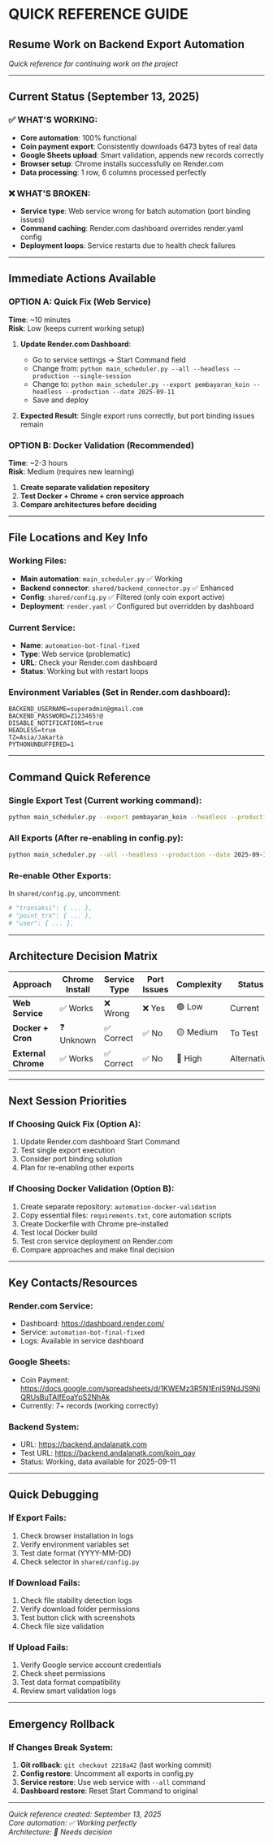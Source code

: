 # QUICK REFERENCE GUIDE
## Resume Work on Backend Export Automation

*Quick reference for continuing work on the project*

---

## Current Status (September 13, 2025)

### ✅ **WHAT'S WORKING:**
- **Core automation**: 100% functional
- **Coin payment export**: Consistently downloads 6473 bytes of real data
- **Google Sheets upload**: Smart validation, appends new records correctly
- **Browser setup**: Chrome installs successfully on Render.com
- **Data processing**: 1 row, 6 columns processed perfectly

### ❌ **WHAT'S BROKEN:**
- **Service type**: Web service wrong for batch automation (port binding issues)
- **Command caching**: Render.com dashboard overrides render.yaml config
- **Deployment loops**: Service restarts due to health check failures

---

## Immediate Actions Available

### **OPTION A: Quick Fix (Web Service)**
**Time**: ~10 minutes  
**Risk**: Low (keeps current working setup)

1. **Update Render.com Dashboard**:
   - Go to service settings → Start Command field
   - Change from: `python main_scheduler.py --all --headless --production --single-session`
   - Change to: `python main_scheduler.py --export pembayaran_koin --headless --production --date 2025-09-11`
   - Save and deploy

2. **Expected Result**: Single export runs correctly, but port binding issues remain

### **OPTION B: Docker Validation (Recommended)**
**Time**: ~2-3 hours  
**Risk**: Medium (requires new learning)

1. **Create separate validation repository**
2. **Test Docker + Chrome + cron service approach**
3. **Compare architectures before deciding**

---

## File Locations and Key Info

### **Working Files**:
- **Main automation**: `main_scheduler.py` ✅ Working
- **Backend connector**: `shared/backend_connector.py` ✅ Enhanced  
- **Config**: `shared/config.py` ✅ Filtered (only coin export active)
- **Deployment**: `render.yaml` ✅ Configured but overridden by dashboard

### **Current Service**:
- **Name**: `automation-bot-final-fixed`
- **Type**: Web service (problematic)
- **URL**: Check your Render.com dashboard
- **Status**: Working but with restart loops

### **Environment Variables** (Set in Render.com dashboard):
```
BACKEND_USERNAME=superadmin@gmail.com
BACKEND_PASSWORD=Z123465!@
DISABLE_NOTIFICATIONS=true
HEADLESS=true
TZ=Asia/Jakarta
PYTHONUNBUFFERED=1
```

---

## Command Quick Reference

### **Single Export Test** (Current working command):
```bash
python main_scheduler.py --export pembayaran_koin --headless --production --date 2025-09-11
```

### **All Exports** (After re-enabling in config.py):
```bash
python main_scheduler.py --all --headless --production --date 2025-09-11
```

### **Re-enable Other Exports**:
In `shared/config.py`, uncomment:
```python
# "transaksi": { ... },
# "point_trx": { ... }, 
# "user": { ... },
```

---

## Architecture Decision Matrix

| Approach | Chrome Install | Service Type | Port Issues | Complexity | Status |
|----------|---------------|--------------|-------------|------------|---------|
| **Web Service** | ✅ Works | ❌ Wrong | ❌ Yes | 🟢 Low | Current |
| **Docker + Cron** | ❓ Unknown | ✅ Correct | ✅ No | 🟡 Medium | To Test |
| **External Chrome** | ✅ Works | ✅ Correct | ✅ No | 🔴 High | Alternative |

---

## Next Session Priorities

### **If Choosing Quick Fix (Option A)**:
1. Update Render.com dashboard Start Command
2. Test single export execution
3. Consider port binding solution
4. Plan for re-enabling other exports

### **If Choosing Docker Validation (Option B)**:
1. Create separate repository: `automation-docker-validation`
2. Copy essential files: `requirements.txt`, core automation scripts
3. Create Dockerfile with Chrome pre-installed
4. Test local Docker build
5. Test cron service deployment on Render.com
6. Compare approaches and make final decision

---

## Key Contacts/Resources

### **Render.com Service**:
- Dashboard: https://dashboard.render.com/
- Service: `automation-bot-final-fixed`
- Logs: Available in service dashboard

### **Google Sheets**:
- Coin Payment: https://docs.google.com/spreadsheets/d/1KWEMz3R5N1EnlS9NdJS9NiQRUsBuTAIfEoaYpS2NhAk
- Currently: 7+ records (working correctly)

### **Backend System**:
- URL: https://backend.andalanatk.com
- Test URL: https://backend.andalanatk.com/koin_pay
- Status: Working, data available for 2025-09-11

---

## Quick Debugging

### **If Export Fails**:
1. Check browser installation in logs
2. Verify environment variables set
3. Test date format (YYYY-MM-DD)
4. Check selector in `shared/config.py`

### **If Download Fails**:
1. Check file stability detection logs
2. Verify download folder permissions  
3. Test button click with screenshots
4. Check file size validation

### **If Upload Fails**:
1. Verify Google service account credentials
2. Check sheet permissions
3. Test data format compatibility
4. Review smart validation logs

---

## Emergency Rollback

### **If Changes Break System**:
1. **Git rollback**: `git checkout 2218a42` (last working commit)
2. **Config restore**: Uncomment all exports in config.py
3. **Service restore**: Use web service with `--all` command
4. **Dashboard restore**: Reset Start Command to original

---

*Quick reference created: September 13, 2025*  
*Core automation: ✅ Working perfectly*  
*Architecture: 🔄 Needs decision*